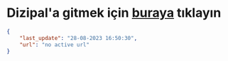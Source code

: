 # Dizipal'a gitmek için [buraya](None) tıklayın
        
```json
{
    "last_update": "28-08-2023 16:50:30",
    "url": "no active url"
}
```